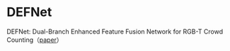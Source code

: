 # DEFNet
DEFNet: Dual-Branch Enhanced Feature Fusion Network for RGB-T Crowd Counting（[paper](https://ieeexplore.ieee.org/document/9889192)）
